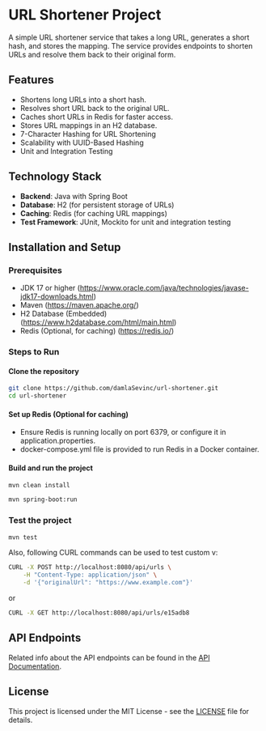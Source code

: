 # URL Shortener Project

A simple URL shortener service that takes a long URL, generates a short hash, and stores the mapping. The service provides endpoints to shorten URLs and resolve them back to their original form.

## Features

- Shortens long URLs into a short hash.
- Resolves short URL back to the original URL.
- Caches short URLs in Redis for faster access.
- Stores URL mappings in an H2 database.
- 7-Character Hashing for URL Shortening
- Scalability with UUID-Based Hashing
- Unit and Integration Testing

## Technology Stack

- **Backend**: Java with Spring Boot
- **Database**: H2 (for persistent storage of URLs)
- **Caching**: Redis (for caching URL mappings)
- **Test Framework**: JUnit, Mockito for unit and integration testing

## Installation and Setup

### Prerequisites

- JDK 17 or higher (<https://www.oracle.com/java/technologies/javase-jdk17-downloads.html>)
- Maven (<https://maven.apache.org/>)
- H2 Database (Embedded) (<https://www.h2database.com/html/main.html>)
- Redis (Optional, for caching) (<https://redis.io/>)

### Steps to Run

#### Clone the repository

```bash
git clone https://github.com/damlaSevinc/url-shortener.git
cd url-shortener
```

#### Set up Redis (Optional for caching)

- Ensure Redis is running locally on port 6379, or configure it in application.properties.
- docker-compose.yml file is provided to run Redis in a Docker container.

#### Build and run the project

```bash
mvn clean install

mvn spring-boot:run
```

### Test the project

```bash
mvn test
```

Also, following CURL commands can be used to test custom v:

```bash
CURL -X POST http://localhost:8080/api/urls \
    -H "Content-Type: application/json" \
    -d '{"originalUrl": "https://www.example.com"}'
```

or

```bash
CURL -X GET http://localhost:8080/api/urls/e15adb8
```

## API Endpoints

Related info about the API endpoints can be found in the [API Documentation](API_Documentation.md).

## License

This project is licensed under the MIT License - see the [LICENSE](LICENSE) file for details.
